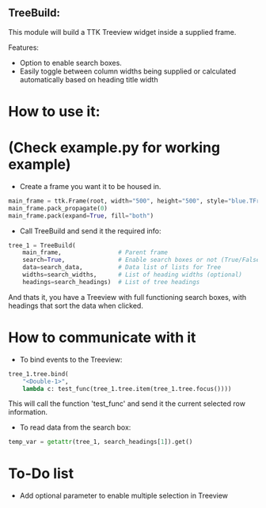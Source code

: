 ## TreeBuild:
This module will build a TTK Treeview widget inside a supplied frame.

Features:
- Option to enable search boxes.
- Easily toggle between column widths being supplied or calculated automatically based on heading title width

# How to use it:
# (Check example.py for working example)
- Create a frame you want it to be housed in.
```python
main_frame = ttk.Frame(root, width="500", height="500", style="blue.TFrame")
main_frame.pack_propagate(0)
main_frame.pack(expand=True, fill="both")
```

- Call TreeBuild and send it the required info: 
```python
tree_1 = TreeBuild(
    main_frame,                # Parent frame
    search=True,               # Enable search boxes or not (True/False)
    data=search_data,          # Data list of lists for Tree
    widths=search_widths,      # List of heading widths (optional)
    headings=search_headings)  # List of tree headings
```
And thats it, you have a Treeview with full functioning search boxes, with headings that sort the data when clicked.

# How to communicate with it
- To bind events to the Treeview:
```python
tree_1.tree.bind(
    "<Double-1>",
    lambda c: test_func(tree_1.tree.item(tree_1.tree.focus())))
```
This will call the function 'test_func' and send it the current selected row information.

- To read data from the search box:
```python
temp_var = getattr(tree_1, search_headings[1]).get()
```

# To-Do list
- Add optional parameter to enable multiple selection in Treeview
